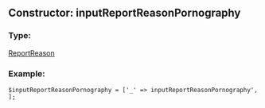 ## Constructor: inputReportReasonPornography  

### Type: 

[ReportReason](../types/ReportReason.md)
### Example:

```
$inputReportReasonPornography = ['_' => inputReportReasonPornography', ];
```